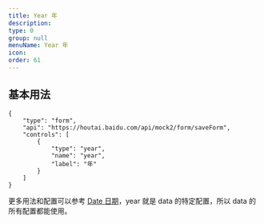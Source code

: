 ```yaml
---
title: Year 年
description:
type: 0
group: null
menuName: Year 年
icon:
order: 61
---
```


## 基本用法

```schema:height="400" scope="body"
{
    "type": "form",
    "api": "https://houtai.baidu.com/api/mock2/form/saveForm",
    "controls": [
        {
            "type": "year",
            "name": "year",
            "label": "年"
        }
    ]
}
```

更多用法和配置可以参考 [Date 日期](date)，year 就是 data 的特定配置，所以 data 的所有配置都能使用。
